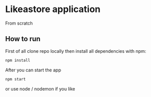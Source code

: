 # Likeastore application

From scratch

## How to run

First of all clone repo locally then install all dependencies with npm:

```bash
npm install
```

After you can start the app

```bash
npm start
```

or use node / nodemon if you like

